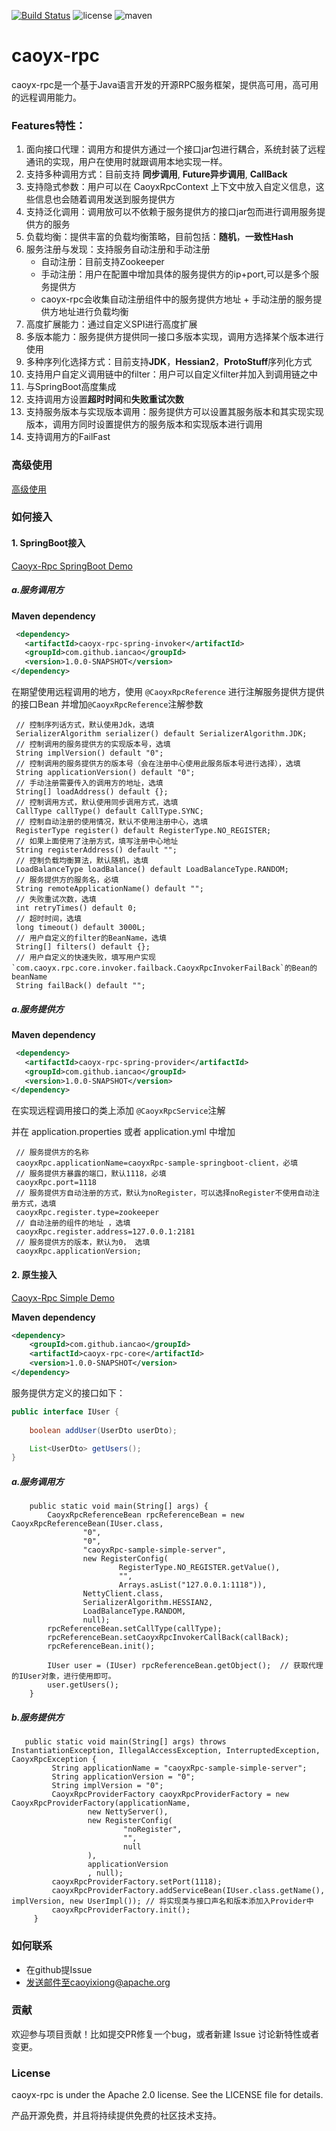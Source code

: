 [![Build Status](https://travis-ci.com/IanCao/caoyx-rpc.svg?branch=master)](https://travis-ci.com/IanCao/caoyx-rpc) 
![license](https://img.shields.io/github/license/IanCao/caoyx-rpc.svg)
![maven](https://img.shields.io/nexus/s/com.github.iancao/caoyx-rpc?server=https%3A%2F%2Foss.sonatype.org)

# caoyx-rpc
caoyx-rpc是一个基于Java语言开发的开源RPC服务框架，提供高可用，高可用的远程调用能力。

### Features特性：
1. 面向接口代理：调用方和提供方通过一个接口jar包进行耦合，系统封装了远程通讯的实现，用户在使用时就跟调用本地实现一样。
2. 支持多种调用方式：目前支持 **同步调用**, **Future异步调用**, **CallBack**
3. 支持隐式参数：用户可以在 CaoyxRpcContext 上下文中放入自定义信息，这些信息也会随着调用发送到服务提供方
4. 支持泛化调用：调用放可以不依赖于服务提供方的接口jar包而进行调用服务提供方的服务
5. 负载均衡：提供丰富的负载均衡策略，目前包括：**随机**，**一致性Hash**
6. 服务注册与发现：支持服务自动注册和手动注册
   - 自动注册：目前支持Zookeeper
   - 手动注册：用户在配置中增加具体的服务提供方的ip+port,可以是多个服务提供方
   - caoyx-rpc会收集自动注册组件中的服务提供方地址 + 手动注册的服务提供方地址进行负载均衡
7. 高度扩展能力：通过自定义SPI进行高度扩展
8. 多版本能力：服务提供方提供同一接口多版本实现，调用方选择某个版本进行使用
9. 多种序列化选择方式：目前支持**JDK**，**Hessian2**，**ProtoStuff**序列化方式
10. 支持用户自定义调用链中的filter：用户可以自定义filter并加入到调用链之中
11. 与SpringBoot高度集成
12. 支持调用方设置**超时时间**和**失败重试次数**
13. 支持服务版本与实现版本调用：服务提供方可以设置其服务版本和其实现实现版本，调用方同时设置提供方的服务版本和实现版本进行调用
14. 支持调用方的FailFast


### 高级使用
[高级使用](doc/Advanced_Use.md)

### 如何接入
#### 1. SpringBoot接入

[Caoyx-Rpc SpringBoot Demo](https://github.com/IanCao/caoyx-rpc/tree/master/caoyx-rpc-samples/caoyx-rpc-sample-springboot)
##### a.服务调用方
**Maven dependency**
```xml
 <dependency>
   <artifactId>caoyx-rpc-spring-invoker</artifactId>
   <groupId>com.github.iancao</groupId>
   <version>1.0.0-SNAPSHOT</version>
</dependency>
```
在期望使用远程调用的地方，使用 `@CaoyxRpcReference` 进行注解服务提供方提供的接口Bean
并增加`@CaoyxRpcReference`注解参数

```
 // 控制序列话方式，默认使用Jdk，选填
 SerializerAlgorithm serializer() default SerializerAlgorithm.JDK;
 // 控制调用的服务提供方的实现版本号，选填
 String implVersion() default "0";
 // 控制调用的服务提供方的版本号（会在注册中心使用此服务版本号进行选择），选填
 String applicationVersion() default "0";
 // 手动注册需要传入的调用方的地址，选填
 String[] loadAddress() default {};
 // 控制调用方式，默认使用同步调用方式，选填
 CallType callType() default CallType.SYNC;
 // 控制自动注册的使用情况，默认不使用注册中心，选填
 RegisterType register() default RegisterType.NO_REGISTER;
 // 如果上面使用了注册方式，填写注册中心地址
 String registerAddress() default "";
 // 控制负载均衡算法，默认随机，选填
 LoadBalanceType loadBalance() default LoadBalanceType.RANDOM;
 // 服务提供方的服务名，必填
 String remoteApplicationName() default "";
 // 失败重试次数，选填
 int retryTimes() default 0;
 // 超时时间，选填
 long timeout() default 3000L;
 // 用户自定义的filter的BeanName，选填
 String[] filters() default {};
 // 用户自定义的快速失败，填写用户实现`com.caoyx.rpc.core.invoker.failback.CaoyxRpcInvokerFailBack`的Bean的beanName
 String failBack() default "";
```

##### a.服务提供方
**Maven dependency**

```xml
 <dependency>
   <artifactId>caoyx-rpc-spring-provider</artifactId>
   <groupId>com.github.iancao</groupId>
   <version>1.0.0-SNAPSHOT</version>
</dependency>
```
在实现远程调用接口的类上添加 `@CaoyxRpcService`注解

并在 application.properties 或者 application.yml 中增加

```
 // 服务提供方的名称
 caoyxRpc.applicationName=caoyxRpc-sample-springboot-client，必填
 // 服务提供方暴露的端口，默认1118，必填
 caoyxRpc.port=1118 
 // 服务提供方自动注册的方式，默认为noRegister，可以选择noRegister不使用自动注册方式，选填
 caoyxRpc.register.type=zookeeper
 // 自动注册的组件的地址 ，选填
 caoyxRpc.register.address=127.0.0.1:2181
 // 服务提供方的版本，默认为0， 选填
 caoyxRpc.applicationVersion;

```

#### 2. 原生接入

[Caoyx-Rpc Simple Demo](https://github.com/IanCao/caoyx-rpc/tree/master/caoyx-rpc-samples/caoyx-rpc-sample-simple)

**Maven dependency**

```xml
<dependency>
    <groupId>com.github.iancao</groupId>
    <artifactId>caoyx-rpc-core</artifactId>
    <version>1.0.0-SNAPSHOT</version>
</dependency>
```

服务提供方定义的接口如下：
```java
public interface IUser {
    
    boolean addUser(UserDto userDto);

    List<UserDto> getUsers();
}
```

##### a.服务调用方


```
    public static void main(String[] args) {
        CaoyxRpcReferenceBean rpcReferenceBean = new CaoyxRpcReferenceBean(IUser.class,
                "0",
                "0",
                "caoyxRpc-sample-simple-server",
                new RegisterConfig(
                        RegisterType.NO_REGISTER.getValue(),
                        "",
                        Arrays.asList("127.0.0.1:1118")),
                NettyClient.class,
                SerializerAlgorithm.HESSIAN2,
                LoadBalanceType.RANDOM,
                null);
        rpcReferenceBean.setCallType(callType);
        rpcReferenceBean.setCaoyxRpcInvokerCallBack(callBack);
        rpcReferenceBean.init();

        IUser user = (IUser) rpcReferenceBean.getObject();  // 获取代理的IUser对象，进行使用即可。
        user.getUsers();
    }
```

##### b.服务提供方
```
   public static void main(String[] args) throws InstantiationException, IllegalAccessException, InterruptedException, CaoyxRpcException {
         String applicationName = "caoyxRpc-sample-simple-server";
         String applicationVersion = "0";
         String implVersion = "0";
         CaoyxRpcProviderFactory caoyxRpcProviderFactory = new CaoyxRpcProviderFactory(applicationName,
                 new NettyServer(),
                 new RegisterConfig(
                         "noRegister",
                         "",
                         null
                 ),
                 applicationVersion
                 , null);
         caoyxRpcProviderFactory.setPort(1118);
         caoyxRpcProviderFactory.addServiceBean(IUser.class.getName(), implVersion, new UserImpl()); // 将实现类与接口声名和版本添加入Provider中
         caoyxRpcProviderFactory.init();
     }
```


### 如何联系
- 在github提Issue
- 发送邮件至caoyixiong@apache.org

### 贡献
欢迎参与项目贡献！比如提交PR修复一个bug，或者新建 Issue 讨论新特性或者变更。

### License
caoyx-rpc is under the Apache 2.0 license. See the LICENSE file for details.

产品开源免费，并且将持续提供免费的社区技术支持。
